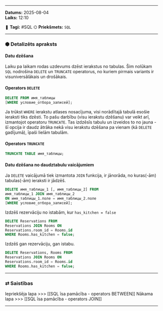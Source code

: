 ___

**Datums:** 2025-08-04   
**Laiks:** 12:10 

❚ **Tagi:** #SQL 
⌬ **Priekšmets:**  `SQL`

---
### ⬢ Detalizēts apraksts
#### Datu dzēšana

Laiku pa laikam rodas uzdevums dzēst ierakstus no tabulas. Šim nolūkam `SQL` nodrošina `DELETE` un `TRUNCATE` operatorus, no kuriem pirmais variants ir visuniversālākais un drošākais.

#### Operators `DELETE`

```sql
DELETE FROM имя_таблицы
[WHERE условие_отбора_записей];
```

Ja trūkst `WHERE` ierakstu atlases nosacījuma, visi norādītajā tabulā esošie ieraksti tiks dzēsti.
To pašu darbību (visu ierakstu dzēšanu) var veikt arī, izmantojot operatoru `TRUNCATE`. Tas izdzēsīs tabulu un izveidos to no jauna - šī opcija ir daudz ātrāka nekā visu ierakstu dzēšana pa vienam (kā `DELETE` gadījumā), īpaši lielām tabulām.

#### Operators `TRUNCATE`

```sql
TRUNCATE TABLE имя_таблицы;
```

#### Datu dzēšana no daudztabulu vaicājumiem

Ja `DELETE` vaicājumā tiek izmantota `JOIN` funkcija, ir jānorāda, no kuras(-ām) tabulas(-ām) ieraksti ir jādzēš.

```sql
DELETE имя_таблицы_1 [, имя_таблицы_2] FROM
имя_таблицы_1 JOIN имя_таблицы_2
ON имя_таблицы_1.поле = имя_таблицы_2.поле
[WHERE условие_отбора_записей];
```

Izdzēš rezervāciju no istabām, kur `has_kitchen = false`

```sql
DELETE Reservations FROM
Reservations JOIN Rooms ON
Reservations.room_id = Rooms.id
WHERE Rooms.has_kitchen = false;
```

Izdzēš gan rezervāciju, gan istabu.

```sql
DELETE Reservations, Rooms FROM
Reservations JOIN Rooms ON
Reservations.room_id = Rooms.id
WHERE Rooms.has_kitchen = false;
```


---
### ⇄ Saistības

Iepriekšēja lapa >>> [[SQL īsa pamācība - operators BETWEEN]]
Nākama lapa >>> [[SQL īsa pamācība - operators JOIN]]

___